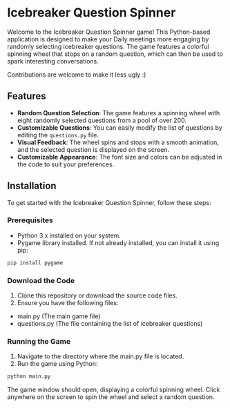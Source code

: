 # Icebreaker Question Spinner

Welcome to the Icebreaker Question Spinner game! This Python-based application is designed to make your Daily meetings more engaging by randomly selecting icebreaker questions. The game features a colorful spinning wheel that stops on a random question, which can then be used to spark interesting conversations.

Contributions are welcome to make it less ugly :)

## Features

- **Random Question Selection**: The game features a spinning wheel with eight randomly selected questions from a pool of over 200.
- **Customizable Questions**: You can easily modify the list of questions by editing the `questions.py` file.
- **Visual Feedback**: The wheel spins and stops with a smooth animation, and the selected question is displayed on the screen.
- **Customizable Appearance**: The font size and colors can be adjusted in the code to suit your preferences.

## Installation

To get started with the Icebreaker Question Spinner, follow these steps:

### Prerequisites

- Python 3.x installed on your system.
- Pygame library installed. If not already installed, you can install it using pip:

```bash
pip install pygame
```

### Download the Code
1. Clone this repository or download the source code files.
2. Ensure you have the following files:
- main.py (The main game file)
- questions.py (The file containing the list of icebreaker questions)


### Running the Game
1. Navigate to the directory where the main.py file is located.
2. Run the game using Python:
```bash
python main.py
```
The game window should open, displaying a colorful spinning wheel. Click anywhere on the screen to spin the wheel and select a random question.

